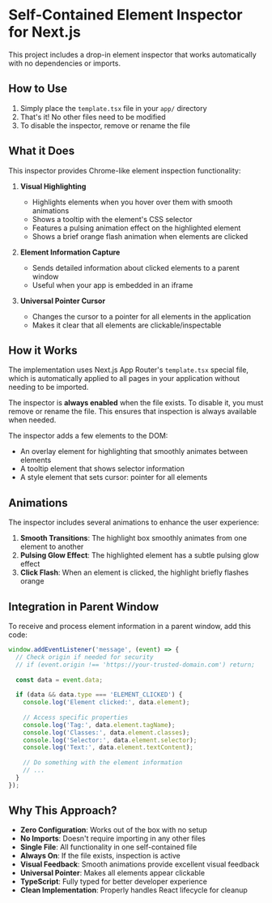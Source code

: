 # Self-Contained Element Inspector for Next.js

This project includes a drop-in element inspector that works automatically with no dependencies or imports.

## How to Use

1. Simply place the `template.tsx` file in your `app/` directory
2. That's it! No other files need to be modified
3. To disable the inspector, remove or rename the file

## What it Does

This inspector provides Chrome-like element inspection functionality:

1. **Visual Highlighting**
   - Highlights elements when you hover over them with smooth animations
   - Shows a tooltip with the element's CSS selector
   - Features a pulsing animation effect on the highlighted element
   - Shows a brief orange flash animation when elements are clicked
   
2. **Element Information Capture**
   - Sends detailed information about clicked elements to a parent window
   - Useful when your app is embedded in an iframe

3. **Universal Pointer Cursor**
   - Changes the cursor to a pointer for all elements in the application
   - Makes it clear that all elements are clickable/inspectable

## How it Works

The implementation uses Next.js App Router's `template.tsx` special file, which is automatically applied to all pages in your application without needing to be imported.

The inspector is **always enabled** when the file exists. To disable it, you must remove or rename the file. This ensures that inspection is always available when needed.

The inspector adds a few elements to the DOM:
- An overlay element for highlighting that smoothly animates between elements
- A tooltip element that shows selector information
- A style element that sets cursor: pointer for all elements

## Animations

The inspector includes several animations to enhance the user experience:

1. **Smooth Transitions**: The highlight box smoothly animates from one element to another
2. **Pulsing Glow Effect**: The highlighted element has a subtle pulsing glow effect
3. **Click Flash**: When an element is clicked, the highlight briefly flashes orange

## Integration in Parent Window

To receive and process element information in a parent window, add this code:

```javascript
window.addEventListener('message', (event) => {
  // Check origin if needed for security
  // if (event.origin !== 'https://your-trusted-domain.com') return;
  
  const data = event.data;
  
  if (data && data.type === 'ELEMENT_CLICKED') {
    console.log('Element clicked:', data.element);
    
    // Access specific properties
    console.log('Tag:', data.element.tagName);
    console.log('Classes:', data.element.classes);
    console.log('Selector:', data.element.selector);
    console.log('Text:', data.element.textContent);
    
    // Do something with the element information
    // ...
  }
});
```

## Why This Approach?

- **Zero Configuration**: Works out of the box with no setup
- **No Imports**: Doesn't require importing in any other files
- **Single File**: All functionality in one self-contained file
- **Always On**: If the file exists, inspection is active
- **Visual Feedback**: Smooth animations provide excellent visual feedback
- **Universal Pointer**: Makes all elements appear clickable
- **TypeScript**: Fully typed for better developer experience
- **Clean Implementation**: Properly handles React lifecycle for cleanup 
